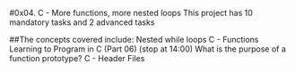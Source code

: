 #0x04. C - More functions, more nested loops
This project has 10 mandatory tasks and 2 advanced tasks

##The concepts covered include:
Nested while loops
C - Functions
Learning to Program in C (Part 06) (stop at 14:00)
What is the purpose of a function prototype?
C - Header Files
